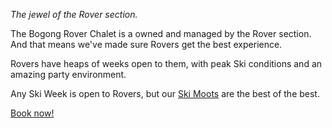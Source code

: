 _The jewel of the Rover section._

The Bogong Rover Chalet is a owned and managed by the Rover section. And that
means we've made sure Rovers get the best experience.

Rovers have heaps of weeks open to them, with peak Ski conditions and an amazing
party environment.

Any Ski Week is open to Rovers, but our [Ski Moots](#TODO_ROVER_SKI_MOOT) are
the best of the best.

[Book now!](#TODO_ROVER_BOOK)
